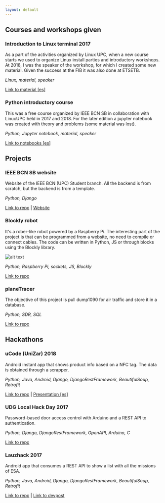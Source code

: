 ```yaml
---
layout: default
---
```


## Courses and workshops given

### Introduction to Linux terminal 2017
As a part of the activities organized by Linux UPC, when a new course starts we used to organize Linux install parties and introductory workshops.
At 2018, I was the speaker of the workshop, for which I created some new material. Given the success at the FIB it was also done at ETSETB.

_Linux, material, speaker_

[Link to material [es]](https://github.com/IEEE-BCN-SB/linux-terminal-workshop)

### Python introductory course
This was a free course organized by IEEE BCN SB in collaboration with LinucUPC held in 2017 and 2018.
For the later edition a jupyter notebook was created with theory and problems (some material was lost).

_Python, Jupyter notebook, material, speaker_

[Link to notebooks [es]](https://github.com/IEEE-BCN-SB/python-course)

## Projects

### IEEE BCN SB website
Website of the IEEE BCN (UPC) Student branch. All the backend is from scratch, but the backend is from a template.

_Python, Django_

[Link to repo](https://github.com/fevsea/IeeeUpcWeb)
|
[Website](http://ieee.upc.edu)


### Blockly robot
It's a rober-like robot powered by a Raspberry Pi.
The interesting part of the project is that can be programmed from a website,
no need to compile or connect cables. The code can be written in Python, JS or through blocks using the Blockly library.


 ![alt text](https://thumb.ibb.co/h9U2Wn/photo_2018_04_10_20_29_49.jpg)

_Python, Raspberry Pi, sockets, JS, Blockly_

[Link to repo](https://github.com/fevsea/blockly_robt)

### planeTracer
The objective of this project is pull dump1090 for air traffic and store it in a database.

_Python, SDR, SQL_

[Link to repo](https://github.com/fevsea/planeTracer)

## Hackathons

### uCode (UniZar) 2018

Android instant app that shows product info based on a NFC tag.
The data is obtained through a scrapper.

_Python, Java, Android, Django, DjangoRestFramework, BeautifulSoup, Retrofit_

[Link to repo](https://github.com/IEEE-BCN-SB/uCode)
|
[Presentation [es]](https://docs.google.com/presentation/d/1-BCeal05KQ9Jy7fsLAOdLrWWHXRo1JFt3rG3fmLXaKU/edit?usp=sharing)

### UDG Local Hack Day 2017
Password-based door access control with Arduino and a REST API to authentication.

_Python, Django, DjangoRestFramework, OpenAPI, Arduino, C_

[Link to repo](https://github.com/fevsea/udg)

### Lauzhack 2017
Android app that consumes a REST API to show a list with all the missions of ESA.

_Python, Java, Android, Django, DjangoRestFramework, BeautifulSoup, Retrofit_

[Link to repo](https://github.com/fevsea/lauzhack17)
|
[Link to devpost](https://devpost.com/software/lauzhack17-7r1jct)
